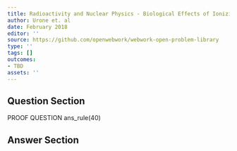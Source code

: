 ```yaml
---
title: Radioactivity and Nuclear Physics - Biological Effects of Ionizing Radiation
author: Urone et. al
date: February 2018
editor: ''
source: https://github.com/openwebwork/webwork-open-problem-library
type: ''
tags: []
outcomes:
- TBD
assets: ''
---
```


## Question Section 

PROOF QUESTION
ans_rule(40)


## Answer Section

